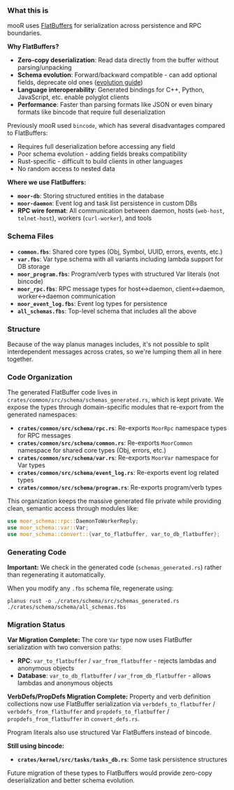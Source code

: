 ### What this is

mooR uses [FlatBuffers](https://flatbuffers.dev/) for serialization across persistence and RPC
boundaries.

**Why FlatBuffers?**

- **Zero-copy deserialization**: Read data directly from the buffer without parsing/unpacking
- **Schema evolution**: Forward/backward compatible - can add optional fields, deprecate old ones
  ([evolution guide](https://flatbuffers.dev/evolution/))
- **Language interoperability**: Generated bindings for C++, Python, JavaScript, etc. enable
  polyglot clients
- **Performance**: Faster than parsing formats like JSON or even binary formats like bincode that
  require full deserialization

Previously mooR used `bincode`, which has several disadvantages compared to FlatBuffers:

- Requires full deserialization before accessing any field
- Poor schema evolution - adding fields breaks compatibility
- Rust-specific - difficult to build clients in other languages
- No random access to nested data

**Where we use FlatBuffers:**

- **`moor-db`**: Storing structured entities in the database
- **`moor-daemon`**: Event log and task list persistence in custom DBs
- **RPC wire format**: All communication between daemon, hosts (`web-host`, `telnet-host`), workers
  (`curl-worker`), and tools

### Schema Files

- **`common.fbs`**: Shared core types (Obj, Symbol, UUID, errors, events, etc.)
- **`var.fbs`**: Var type schema with all variants including lambda support for DB storage
- **`moor_program.fbs`**: Program/verb types with structured Var literals (not bincode)
- **`moor_rpc.fbs`**: RPC message types for host↔daemon, client↔daemon, worker↔daemon communication
- **`moor_event_log.fbs`**: Event log types for persistence
- **`all_schemas.fbs`**: Top-level schema that includes all the above

### Structure

Because of the way planus manages includes, it's not possible to split interdependent messages
across crates, so we're lumping them all in here together.

### Code Organization

The generated FlatBuffer code lives in `crates/common/src/schema/schemas_generated.rs`, which is
kept private. We expose the types through domain-specific modules that re-export from the generated
namespaces:

- **`crates/common/src/schema/rpc.rs`**: Re-exports `MoorRpc` namespace types for RPC messages
- **`crates/common/src/schema/common.rs`**: Re-exports `MoorCommon` namespace for shared core types
  (Obj, errors, etc.)
- **`crates/common/src/schema/var.rs`**: Re-exports `MoorVar` namespace for Var types
- **`crates/common/src/schema/event_log.rs`**: Re-exports event log related types
- **`crates/common/src/schema/program.rs`**: Re-exports program/verb types

This organization keeps the massive generated file private while providing clean, semantic access
through modules like:

```rust
use moor_schema::rpc::DaemonToWorkerReply;
use moor_schema::var::Var;
use moor_schema::convert::{var_to_flatbuffer, var_to_db_flatbuffer};
```

### Generating Code

**Important:** We check in the generated code (`schemas_generated.rs`) rather than regenerating it
automatically.

When you modify any `.fbs` schema file, regenerate using:

```shell
planus rust -o ./crates/schema/src/schemas_generated.rs ./crates/schema/schema/all_schemas.fbs
```

### Migration Status

**Var Migration Complete:** The core `Var` type now uses FlatBuffer serialization with two conversion
paths:

- **RPC**: `var_to_flatbuffer` / `var_from_flatbuffer` - rejects lambdas and anonymous objects
- **Database**: `var_to_db_flatbuffer` / `var_from_db_flatbuffer` - allows lambdas and anonymous objects

**VerbDefs/PropDefs Migration Complete:** Property and verb definition collections now use FlatBuffer
serialization via `verbdefs_to_flatbuffer` / `verbdefs_from_flatbuffer` and
`propdefs_to_flatbuffer` / `propdefs_from_flatbuffer` in `convert_defs.rs`.

Program literals also use structured Var FlatBuffers instead of bincode.

**Still using bincode:**

- **`crates/kernel/src/tasks/tasks_db.rs`**: Some task persistence structures

Future migration of these types to FlatBuffers would provide zero-copy deserialization and better
schema evolution.

